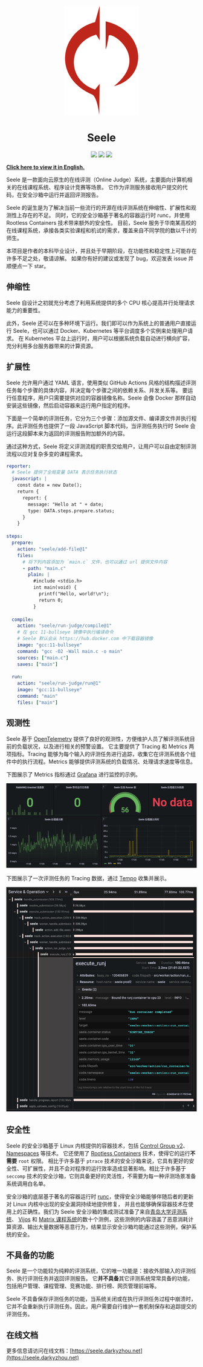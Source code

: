 <p align="center"><img alt="Banner" src="docs/public/logo.svg"></p>
<h1 align="center">Seele</h1>

<p align="center">
  <img src="https://github.com/darkyzhou/seele/actions/workflows/build.yml/badge.svg">
  <img src="https://img.shields.io/github/v/release/darkyzhou/seele?include_prereleases&label=version&style=flat-square">
  <img src="https://img.shields.io/github/license/darkyzhou/seele?color=FF5531&style=flat-square">
</p>

**[Click here to view it in English.](README.en.md)**

Seele 是一款面向云原生的在线评测（Online Judge）系统，主要面向计算机相关的在线课程系统、程序设计竞赛等场景。 它作为评测服务接收用户提交的代码，在安全沙箱中运行并返回评测报告。

Seele 的诞生是为了解决当前一些流行的开源在线评测系统在伸缩性、扩展性和观测性上存在的不足。 同时，它的安全沙箱基于著名的容器运行时 runc，并使用 Rootless Containers 技术带来额外的安全性。 目前，Seele 服务于华南某高校的在线课程系统，承接各类实验课程和机试的需求，覆盖来自不同学院的数以千计的师生。

本项目是作者的本科毕业设计，并且处于早期阶段，在功能性和稳定性上可能存在许多不足之处，敬请谅解。 如果你有好的建议或发现了 bug，欢迎发表 issue 并顺便点一下 star。

## 伸缩性

Seele 自设计之初就充分考虑了利用系统提供的多个 CPU 核心提高并行处理请求能力的重要性。

此外，Seele 还可以在多种环境下运行。我们即可以作为系统上的普通用户直接运行 Seele，也可以通过 Docker、Kubernetes 等平台调度多个实例来处理用户请求。
在 Kubernetes 平台上运行时，用户可以根据系统负载自动进行横向扩容，充分利用多台服务器带来的计算资源。

## 扩展性

Seele 允许用户通过 YAML 语言，使用类似 GitHub Actions 风格的结构描述评测任务每个步骤的具体内容，并决定每个步骤之间的依赖关系、并发关系等。
要运行任意程序，用户只需要提供对应的容器镜像名称。Seele 会像 Docker 那样自动安装这些镜像，然后启动容器来运行用户指定的程序。

下面是一个简单的评测任务，它分为三个步骤：添加源文件、编译源文件并执行程序。此评测任务也提供了一段 JavaScript 脚本代码，当评测任务执行时 Seele
会运行这段脚本来为返回的评测报告附加额外的内容。

通过这种方式，Seele 将定义评测流程的职责交给用户，让用户可以自由定制评测流程以应对复杂多变的课程需求。

```yaml
reporter:
  # Seele 提供了全局变量 DATA 表示任务执行状态
  javascript: |
    const date = new Date();
    return {
      report: {
        message: "Hello at " + date;
        type: DATA.steps.prepare.status;
      }
    }

steps:
  prepare:
    action: "seele/add-file@1"
    files:
      # 将下列内容添加为 `main.c` 文件，也可以通过 url 提供文件内容
      - path: "main.c"
        plain: |
          #include <stdio.h>
          int main(void) {
            printf("Hello, world!\n");
            return 0;
          }

  compile:
    action: "seele/run-judge/compile@1"
    # 在 gcc 11-bullseye 镜像中执行编译命令
    # Seele 默认会从 https://hub.docker.com 中下载容器镜像
    image: "gcc:11-bullseye"
    command: "gcc -O2 -Wall main.c -o main"
    sources: ["main.c"]
    saves: ["main"]

  run:
    action: "seele/run-judge/run@1"
    image: "gcc:11-bullseye"
    command: "main"
    files: ["main"]
```

## 观测性

Seele 基于 [OpenTelemetry](https://opentelemetry.io/) 提供了良好的观测性，方便维护人员了解评测系统目前的负载状况，以及进行相关的预警设置。
它主要提供了 Tracing 和 Metrics 两项指标。Tracing 能够为每个输入的评测任务进行追踪，收集它在评测系统各个组件中的执行流程。Metrics 能够提供评测系统的负载情况、处理请求速度等信息。

下图展示了 Metrics 指标通过 [Grafana](https://grafana.com/) 进行监控的示例。

![示例 Grafana 面板](docs/public/grafana.png)

下图展示了一次评测任务的 Tracing 数据，通过 [Tempo](https://grafana.com/oss/tempo/) 收集并展示。

![示例 Tracing 数据](docs/public/tempo.png)

## 安全性

Seele 的安全沙箱基于 Linux 内核提供的容器技术，包括 [Control Group v2](https://www.kernel.org/doc/html/latest/admin-guide/cgroup-v2.html)、[Namespaces](https://www.kernel.org/doc/html/latest/admin-guide/namespaces/index.html) 等技术。
它还使用了 [Rootless Containers](https://rootlesscontaine.rs/) 技术，使得它的运行**不需要** `root` 权限。
相比于许多基于 `ptrace` 技术的安全沙箱来说，它具有更好的安全性、可扩展性，并且不会对程序的运行效率造成显著影响。相比于许多基于 `seccomp` 技术的安全沙箱，它则具备更好的灵活性，不需要为每一种评测场景准备系统调用白名单。

安全沙箱的底层基于著名的容器运行时 [runc](https://github.com/opencontainers/runc/)，使得安全沙箱能够伴随后者的更新对 Linux 内核中出现的安全漏洞持续地提供修复，
并且也能够确保容器技术在使用上的正确性。我们为 Seele 安全沙箱的集成测试准备了来自[青岛大学评测系统](https://github.com/QingdaoU/Judger)、
[Vijos](https://github.com/vijos/malicious-code) 和 [Matrix 课程系统](https://matrix.sysu.edu.cn/about)的数十个测例，这些测例的内容涵盖了恶意消耗计算资源、输出大量数据等恶意行为，结果显示安全沙箱均能通过这些测例，保护系统的安全。

## 不具备的功能

Seele 是一个功能较为纯粹的评测系统，它的唯一功能是：接收外部输入的评测任务、执行评测任务并返回评测报告。
它**并不具备**其它评测系统常常具备的功能，包括用户管理、课程管理、竞赛功能、排行榜、网页管理前端等。

Seele 不具备保存评测任务的功能，当系统关闭或在执行评测任务过程中崩溃时，它并不会重新执行评测任务。因此，用户需要自行维护一套机制保存和追踪提交的评测任务。

## 在线文档

更多信息请访问在线文档：[https://seele.darkyzhou.net](https://seele.darkyzhou.net)
